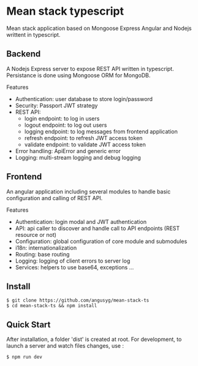 Mean stack typescript
=====================

Mean stack application based on Mongoose Express Angular and Nodejs writtent in typescript.

Backend
-------

A Nodejs Express server to expose REST API written in typescript. Persistance is done using Mongoose ORM for MongoDB.

Features

  * Authentication: user database to store login/password
  * Security: Passport JWT strategy
  * REST API:
    * login endpoint: to log in users
    * logout endpoint: to log out users
    * logging endpoint: to log messages from frontend application
    * refresh endpoint: to refresh JWT access token
    * validate endpoint: to validate JWT access token
  * Error handling: ApiError and generic error
  * Logging: multi-stream logging and debug logging

Frontend
--------

An angular application including several modules to handle basic configuration and calling of REST API.

Features

  * Authentication: login modal and JWT authentication
  * API: api caller to discover and handle call to API endpoints (REST resource or not)
  * Configuration: global configuration of core module and submodules
  * i18n: internationalization
  * Routing: base routing
  * Logging: logging of client errors to server log
  * Services: helpers to use base64, exceptions ...

Install
-------

    $ git clone https://github.com/angusyg/mean-stack-ts
    $ cd mean-stack-ts && npm install

Quick Start
-----------

After installation, a folder 'dist' is created at root.
For development, to launch a server and watch files changes, use :

    $ npm run dev
